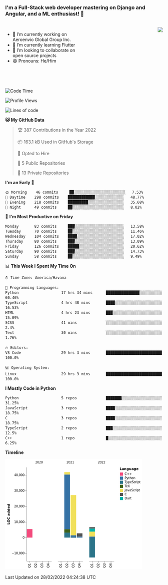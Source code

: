 ### I'm a Full-Stack web developer mastering on Django and Angular, and a ML enthusiast!  👋

<br/>

<img align="right" height="250"  src="https://media1.giphy.com/media/qgQUggAC3Pfv687qPC/giphy.gif?cid=ecf05e470ttfxgsj072btembitu1zn4ti3t3cdyg4jo5b3by&rid=giphy.gif&ct=g" />

 <div style="width:50%">
    <ul>
      <li>🔭 I’m currently working on Aeroenvio Global Group Inc.</li>
      <li>🌱 I’m currently learning Flutter</li>
      <li>👯 I’m looking to collaborate on open source projects</li>
      <li>😄 Pronouns: He/Him</li>
<!--       <li>⚡ Fun fact: I started my first professional project for a company as web dev without knowing any JS </li> -->
    </ul>
  </div>
  
<br/><br/><br/>


<!--START_SECTION:waka-->
![Code Time](http://img.shields.io/badge/Code%20Time-34%20hrs%2024%20mins-blue)

![Profile Views](http://img.shields.io/badge/Profile%20Views-38-blue)

![Lines of code](https://img.shields.io/badge/From%20Hello%20World%20I%27ve%20Written-71%20Thousand%20lines%20of%20code-blue)

**🐱 My GitHub Data** 

> 🏆 387 Contributions in the Year 2022
 > 
> 📦 163.1 kB Used in GitHub's Storage 
 > 
> 💼 Opted to Hire
 > 
> 📜 5 Public Repositories 
 > 
> 🔑 13 Private Repositories  
 > 
**I'm an Early 🐤** 

```text
🌞 Morning    46 commits     ██░░░░░░░░░░░░░░░░░░░░░░░   7.53% 
🌆 Daytime    298 commits    ████████████░░░░░░░░░░░░░   48.77% 
🌃 Evening    218 commits    █████████░░░░░░░░░░░░░░░░   35.68% 
🌙 Night      49 commits     ██░░░░░░░░░░░░░░░░░░░░░░░   8.02%

```
📅 **I'm Most Productive on Friday** 

```text
Monday       83 commits     ███░░░░░░░░░░░░░░░░░░░░░░   13.58% 
Tuesday      70 commits     ██░░░░░░░░░░░░░░░░░░░░░░░   11.46% 
Wednesday    104 commits    ████░░░░░░░░░░░░░░░░░░░░░   17.02% 
Thursday     80 commits     ███░░░░░░░░░░░░░░░░░░░░░░   13.09% 
Friday       126 commits    █████░░░░░░░░░░░░░░░░░░░░   20.62% 
Saturday     90 commits     ███░░░░░░░░░░░░░░░░░░░░░░   14.73% 
Sunday       58 commits     ██░░░░░░░░░░░░░░░░░░░░░░░   9.49%

```


📊 **This Week I Spent My Time On** 

```text
⌚︎ Time Zone: America/Havana

💬 Programming Languages: 
Python                   17 hrs 34 mins      ███████████████░░░░░░░░░░   60.46% 
TypeScript               4 hrs 48 mins       ████░░░░░░░░░░░░░░░░░░░░░   16.53% 
HTML                     4 hrs 23 mins       ███░░░░░░░░░░░░░░░░░░░░░░   15.09% 
SCSS                     41 mins             ░░░░░░░░░░░░░░░░░░░░░░░░░   2.4% 
Text                     30 mins             ░░░░░░░░░░░░░░░░░░░░░░░░░   1.76%

🔥 Editors: 
VS Code                  29 hrs 3 mins       █████████████████████████   100.0%

💻 Operating System: 
Linux                    29 hrs 3 mins       █████████████████████████   100.0%

```

**I Mostly Code in Python** 

```text
Python                   5 repos             ███████░░░░░░░░░░░░░░░░░░   31.25% 
JavaScript               3 repos             ████░░░░░░░░░░░░░░░░░░░░░   18.75% 
C                        3 repos             ████░░░░░░░░░░░░░░░░░░░░░   18.75% 
TypeScript               2 repos             ███░░░░░░░░░░░░░░░░░░░░░░   12.5% 
C++                      1 repo              █░░░░░░░░░░░░░░░░░░░░░░░░   6.25%

```


**Timeline**

![Chart not found](https://raw.githubusercontent.com/dfg-98/dfg-98/main/charts/bar_graph.png) 


 Last Updated on 28/02/2022 04:24:38 UTC
<!--END_SECTION:waka-->
